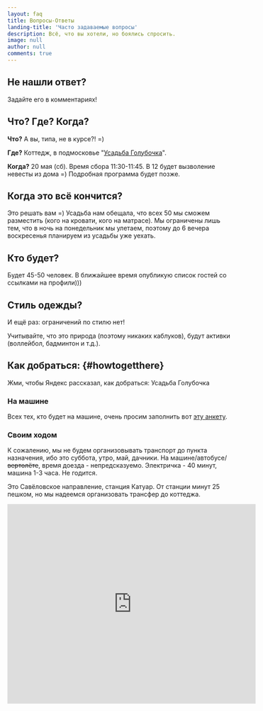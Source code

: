 ```yaml
---
layout: faq
title: Вопросы-Ответы
landing-title: 'Часто задаваемые вопросы'
description: Всё, что вы хотели, но боялись спросить.
image: null
author: null
comments: true
---
```

## Не нашли ответ?

Задайте его в комментариях!

## Что? Где? Когда?

**Что?** А вы, типа, не в курсе?! =)

**Где?** Коттедж, в подмосковье "[Усадьба Голубочка](https://голубочка.рф)".

**Когда?** 20 мая (сб). Время сбора 11:30-11:45. В 12 будет вызволение невесты из дома =)
Подробная программа будет позже.

## Когда это всё кончится?

Это решать вам =) Усадьба нам обещала, что всех 50 мы сможем разместить (кого на
кровати, кого на матрасе). Мы ограничены лишь тем, что в ночь на понедельник мы
улетаем, поэтому до 6 вечера воскресенья планируем из усадьбы уже уехать.

## Кто будет?

Будет 45-50 человек. В ближайшее время опубликую список гостей со ссылками на профили)))

## Стиль одежды?

И ещё раз: ограничений по стилю нет!

Учитывайте, что это природа (поэтому никаких каблуков), будут активки (воллейбол,
  бадминтон и т.д.).

## Как добраться: {#howtogetthere}

<script src="https://api-maps.yandex.ru/2.1/?lang=ru_RU&load=Geolink"
 type="text/javascript"></script>
Жми, чтобы Яндекс рассказал, как добраться: <span class="ymaps-geolink" data-type="biz"
    data-bounds="[[56.104088, 37.482894],[56.086852, 37.503901]]"
    data-description="Большой розоватый дом. Вам сюда!">Усадьба Голубочка</span>

### На машине

Всех тех, кто будет на машине, очень просим заполнить вот [эту анкету](https://goo.gl/forms/I9TitTKyQxmzDMj02).

### Своим ходом

К сожалению, мы не будем организовывать транспорт до пункта назначения, ибо
это суббота, утро, май, дачники. На машине/автобусе/~~вертолёте~~, время доезда -
 непредсказуемо. Электричка - 40 минут, машина 1-3 часа. Не годится.

Это Савёловское направление, станция Катуар. От станции минут 25 пешком, но мы надеемся организовать трансфер до коттеджа.

<iframe src="https://api-maps.yandex.ru/frame/v1/-/C6ewZLj4" width="560" height="450" frameborder="0"></iframe>
